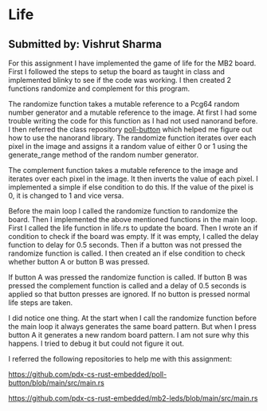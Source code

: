 # Life
## Submitted by: Vishrut Sharma

For this assignment I have implemented the game of life for the MB2 board. First I followed the steps to setup the board as taught in class and implemented blinky to see if the code was working. I then created 2 functions randomize and complement for this program.

The randomize function takes a mutable reference to a Pcg64 random number generator and a mutable reference to the image. At first I had some trouble writing the code for this function as I had not used nanorand before. I then referred the class repository [poll-button](https://github.com/pdx-cs-rust-embedded/poll-button/blob/main/src/main.rs) which helped me figure out how to use the nanorand library. The randomize function iterates over each pixel in the image and assigns it a random value of either 0 or 1 using the generate_range method of the random number generator.

The complement function takes a mutable reference to the image and iterates over each pixel in the image. It then inverts the value of each pixel. I implemented a simple if else condition to do this. If the value of the pixel is 0, it is changed to 1 and vice versa.

Before the main loop I called the randomize function to randomize the board. Then I implemented the above mentioned functions in the main loop. First I called the life function in life.rs to update the board. Then I wrote an if condition to check if the board was empty. If it was empty, I called the delay function to delay for 0.5 seconds. Then if a button was not pressed the randomize function is called. I then created an if else condition to check whether button A or button B was pressed.

If button A was pressed the randomize function is called. If button B was pressed the complement function is called and a delay of 0.5 seconds is applied so that button presses are ignored. If no button is pressed normal life steps are taken.

I did notice one thing. At the start when I call the randomize function before the main loop it always generates the same board pattern. But when I press button A it generates a new random board pattern. I am not sure why this happens. I tried to debug it but could not figure it out.

I referred the following repositories to help me with this assignment:

https://github.com/pdx-cs-rust-embedded/poll-button/blob/main/src/main.rs

https://github.com/pdx-cs-rust-embedded/mb2-leds/blob/main/src/main.rs
